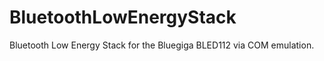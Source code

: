 BluetoothLowEnergyStack
=======================

Bluetooth Low Energy Stack for the Bluegiga BLED112 via COM emulation.
